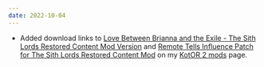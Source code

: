 ```yaml
---
date: 2022-10-04
---
```


* Added download links to [Love Between Brianna and the Exile - The Sith Lords Restored Content Mod Version](https://www.dropbox.com/s/ilntlihyaabthzg/Love%20Between%20Brianna%20And%20The%20Exile%20-%20TSLRCM%20version.zip?dl=0) and [Remote Tells Influence Patch for The Sith Lords Restored Content Mod](https://www.dropbox.com/s/af3h6y793f3zjxq/Remote%20Tells%20Influence%20Patch%20for%20TSLRCM.zip?dl=0) on my [KotOR 2 mods](/projects/videogamemods/kotor2) page.